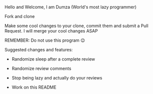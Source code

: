 Hello and Welcome, I am Dumza (World's most lazy programmer)

Fork and clone

Make some cool changes to your clone, commit them and submit a Pull Request. I will merge your cool changes ASAP

REMEMBER: Do not use this program 😉

Suggested changes and features:

- Randomize sleep after a complete review

- Randomize review comments

- Stop being lazy and actually do your reviews

- Work on this README
